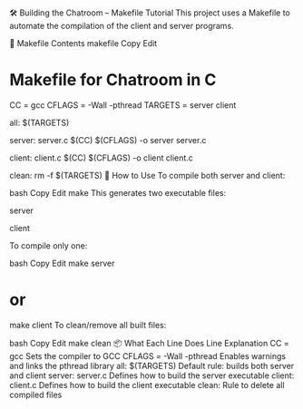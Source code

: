 🛠️ Building the Chatroom – Makefile Tutorial
This project uses a Makefile to automate the compilation of the client and server programs.

📄 Makefile Contents
makefile
Copy
Edit
# Makefile for Chatroom in C

CC = gcc
CFLAGS = -Wall -pthread
TARGETS = server client

all: $(TARGETS)

server: server.c
	$(CC) $(CFLAGS) -o server server.c

client: client.c
	$(CC) $(CFLAGS) -o client client.c

clean:
	rm -f $(TARGETS)
🔧 How to Use
To compile both server and client:

bash
Copy
Edit
make
This generates two executable files:

server

client

To compile only one:

bash
Copy
Edit
make server
# or
make client
To clean/remove all built files:

bash
Copy
Edit
make clean
📦 What Each Line Does
Line	Explanation
CC = gcc	Sets the compiler to GCC
CFLAGS = -Wall -pthread	Enables warnings and links the pthread library
all: $(TARGETS)	Default rule: builds both server and client
server: server.c	Defines how to build the server executable
client: client.c	Defines how to build the client executable
clean:	Rule to delete all compiled files

